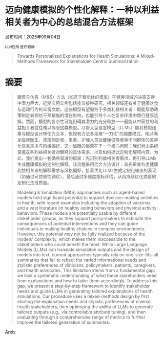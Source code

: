 # 迈向健康模拟的个性化解释：一种以利益相关者为中心的总结混合方法框架

发布时间：2025年09月04日

`LLM应用` `医疗健康`

> Towards Personalized Explanations for Health Simulations: A Mixed-Methods Framework for Stakeholder-Centric Summarization

# 摘要

> 建模与仿真（M&S）方法（如基于智能体的模型）在健康领域的决策支持中潜力巨大，近期应用实例包括疫苗接种研究，相关领域还有关于健康饮食与运动行为的丰富文献。这些模型有望服务于多类利益相关者：既能帮助政策制定者预估干预措施的潜在影响，也能引导个人在复杂环境中践行健康选择。然而，模型的复杂性可能阻碍其潜力的充分释放——最能从中获益的利益相关者往往难以驾驭这类模型。尽管大型语言模型（LLMs）能将模拟结果与模型设计转化为文本，但现有方法多采用“一刀切”的摘要模式，难以满足临床医生、政策制定者、患者、护理人员及健康倡导者等不同群体的差异化信息需求与风格偏好。这一局限的根源在于一个核心问题：我们尚未系统掌握这些利益相关者对解释的具体需求，以及如何据此定制化解释内容。为此，我们提出一套循序渐进的框架：先识别利益相关者需求，再引导LLMs生成健康模拟的定制化解释。该流程采用混合方法设计：首先采集各类健康利益相关者的解释需求与风格偏好，接着优化LLMs生成定制化输出的表现（如通过可控属性调优），最后通过多维度指标评估，从而持续优化摘要的定制化生成质量。

> Modeling & Simulation (M&S) approaches such as agent-based models hold significant potential to support decision-making activities in health, with recent examples including the adoption of vaccines, and a vast literature on healthy eating behaviors and physical activity behaviors. These models are potentially usable by different stakeholder groups, as they support policy-makers to estimate the consequences of potential interventions and they can guide individuals in making healthy choices in complex environments. However, this potential may not be fully realized because of the models' complexity, which makes them inaccessible to the stakeholders who could benefit the most. While Large Language Models (LLMs) can translate simulation outputs and the design of models into text, current approaches typically rely on one-size-fits-all summaries that fail to reflect the varied informational needs and stylistic preferences of clinicians, policymakers, patients, caregivers, and health advocates. This limitation stems from a fundamental gap: we lack a systematic understanding of what these stakeholders need from explanations and how to tailor them accordingly. To address this gap, we present a step-by-step framework to identify stakeholder needs and guide LLMs in generating tailored explanations of health simulations. Our procedure uses a mixed-methods design by first eliciting the explanation needs and stylistic preferences of diverse health stakeholders, then optimizing the ability of LLMs to generate tailored outputs (e.g., via controllable attribute tuning), and then evaluating through a comprehensive range of metrics to further improve the tailored generation of summaries.

[Arxiv](https://arxiv.org/abs/2509.04646)